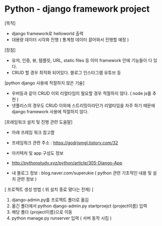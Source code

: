 # Python - django framework project 

[목적]
- django framework로 helloworld 출력 
- 대용량 데이터 시각화 진행 ( 통계청 데이터 끌어와서 진행할 예정 ) 

[장점] 
- 유저, 인증, 뷰, 템플릿, URL, static files 등 이미 framework 안에 기능들이 다 있다. 
- CRUD 할 경우 최적화 되어있다. 블로그 인스타그램 유튜브 등 

[python django 사용에 적절하지 않은 기술]
- 우버등과 같이 CRUD 이외 리얼타임이 필요할 경우 적절하지 않다. ( node js를 추천 ) 
- 넷플리스의 경우도 CRUD 이외에 스트리밍이라던가 리얼타임을 자주 하기 때문에 django framework 사용에 적절하지 않다. 


[프레임워크 설치 및 진행 관련 도움말] 
- 아래 프레임 워크 참고함
- 프레임워크 관련 주소 : https://godrjsmgl.tistory.com/32 

- 아키텍처 및 app 구성도 정보 
- http://pythonstudy.xyz/python/article/305-Django-App

- 내 블로그 정보 : blog.naver.com/superukie ( python 관련 기초적인 내용 및 설치 관련 정보 ) 

[ 프로젝트 생성 방법 ( 위 설치 종료 됐다는 전제) ] 
1. django-admin.py를 프로젝트 폴더로 옮김 
2. 옮긴 폴더에서 python django-admin.py startproejct {project이름} 입력 
3. 해당 폴더 {project이름}으로 이동 
4. python manage.py runserver 입력 ( 서버 동작 시킴 ) 

